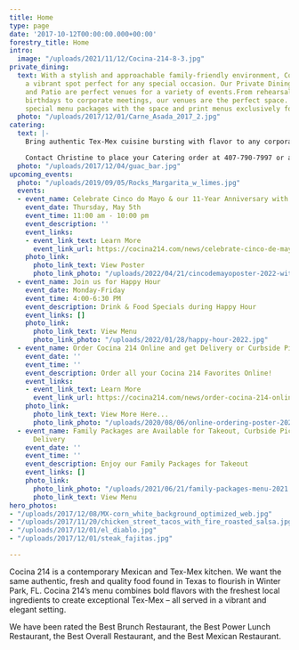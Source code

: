 ```yaml
---
title: Home
type: page
date: '2017-10-12T00:00:00.000+00:00'
forestry_title: Home
intro:
  image: "/uploads/2021/11/12/Cocina-214-8-3.jpg"
private_dining:
  text: With a stylish and approachable family-friendly environment, Cocina 214 is
    a vibrant spot perfect for any special occasion. Our Private Dining Room, Bar
    and Patio are perfect venues for a variety of events.From rehearsal dinners to
    birthdays to corporate meetings, our venues are the perfect space. We also offer
    special menu packages with the space and print menus exclusively for your event!
  photo: "/uploads/2017/12/01/Carne_Asada_2017_2.jpg"
catering:
  text: |-
    Bring authentic Tex-Mex cuisine bursting with flavor to any corporate, wedding or private event by selecting Cocina 214 as your catering preference. Whether the event is small or large, Cocina 214 offers a wide variety of dishes that caters to all types of palates. Cocina 214 catering combines the experience of freshly made food with dedicated high quality service to make a perfect eating experience at any event. Make your event buzz with excitement over the authentic and deliciousness Tex-Mex food provided by Cocina 214 catering service.

    Contact Christine to place your Catering order at 407-790-7997 or at catering@cocina214.com
  photo: "/uploads/2017/12/04/guac_bar.jpg"
upcoming_events:
  photo: "/uploads/2019/09/05/Rocks_Margarita_w_limes.jpg"
  events:
  - event_name: Celebrate Cinco do Mayo & our 11-Year Anniversary with Cocina 214!
    event_date: Thursday, May 5th
    event_time: 11:00 am - 10:00 pm
    event_description: ''
    event_links:
    - event_link_text: Learn More
      event_link_url: https://cocina214.com/news/celebrate-cinco-de-mayo-with-award-winning-cocina-214/
    photo_link:
      photo_link_text: View Poster
      photo_link_photo: "/uploads/2022/04/21/cincodemayoposter-2022-with-la-pinta.jpg"
  - event_name: Join us for Happy Hour
    event_date: Monday-Friday
    event_time: 4:00-6:30 PM
    event_description: Drink & Food Specials during Happy Hour
    event_links: []
    photo_link:
      photo_link_text: View Menu
      photo_link_photo: "/uploads/2022/01/28/happy-hour-2022.jpg"
  - event_name: Order Cocina 214 Online and get Delivery or Curbside Pick-up!
    event_date: ''
    event_time: ''
    event_description: Order all your Cocina 214 Favorites Online!
    event_links:
    - event_link_text: Learn More
      event_link_url: https://cocina214.com/news/order-cocina-214-online-and-get-curbside-pick-up-or-delivery/
    photo_link:
      photo_link_text: View More Here...
      photo_link_photo: "/uploads/2020/08/06/online-ordering-poster-2020.jpg"
  - event_name: Family Packages are Available for Takeout, Curbside Pickup and/or
      Delivery
    event_date: ''
    event_time: ''
    event_description: Enjoy our Family Packages for Takeout
    event_links: []
    photo_link:
      photo_link_photo: "/uploads/2021/06/21/family-packages-menu-2021.jpg"
      photo_link_text: View Menu
hero_photos:
- "/uploads/2017/12/08/MX-corn_white_background_optimized_web.jpg"
- "/uploads/2017/11/20/chicken_street_tacos_with_fire_roasted_salsa.jpg"
- "/uploads/2017/12/01/el_diablo.jpg"
- "/uploads/2017/12/01/steak_fajitas.jpg"

---
```

Cocina 214 is a contemporary Mexican and Tex-Mex kitchen. We want the same authentic, fresh and quality food found in Texas to flourish in Winter Park, FL. Cocina 214’s menu combines bold flavors with the freshest local ingredients to create exceptional Tex-Mex – all served in a vibrant and elegant setting.

We have been rated the Best Brunch Restaurant, the Best Power Lunch Restaurant, the Best Overall Restaurant, and the Best Mexican Restaurant.